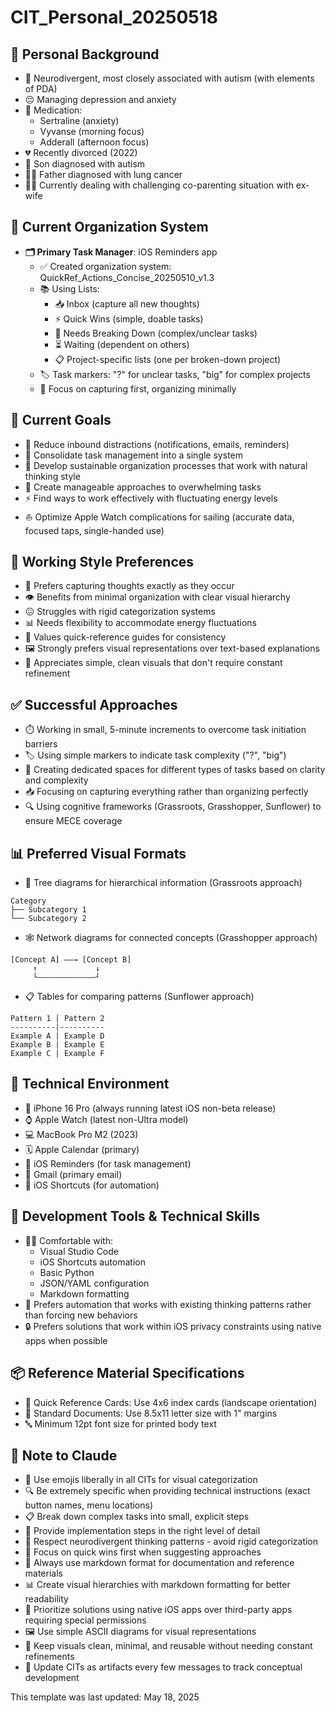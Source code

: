 # CIT_Personal_20250518

## 👤 Personal Background
- 🧠 Neurodivergent, most closely associated with autism (with elements of PDA)
- 😔 Managing depression and anxiety
- 💊 Medication: 
  - Sertraline (anxiety)
  - Vyvanse (morning focus)
  - Adderall (afternoon focus)
- 💔 Recently divorced (2022)
- 👦 Son diagnosed with autism
- 👨‍👴 Father diagnosed with lung cancer
- 👨‍👦 Currently dealing with challenging co-parenting situation with ex-wife

## 📝 Current Organization System
- **🗂️ Primary Task Manager**: iOS Reminders app
  - ✅ Created organization system: QuickRef_Actions_Concise_20250510_v1.3
  - 📚 Using Lists: 
    - 📥 Inbox (capture all new thoughts)
    - ⚡ Quick Wins (simple, doable tasks)
    - 🧩 Needs Breaking Down (complex/unclear tasks)
    - ⏳ Waiting (dependent on others)
    - 📋 Project-specific lists (one per broken-down project)
  - 🏷️ Task markers: "?" for unclear tasks, "big" for complex projects
  - 🔄 Focus on capturing first, organizing minimally

## 🎯 Current Goals
- 🔕 Reduce inbound distractions (notifications, emails, reminders)
- 🔄 Consolidate task management into a single system
- 🧠 Develop sustainable organization processes that work with natural thinking style
- 🧩 Create manageable approaches to overwhelming tasks
- ⚡ Find ways to work effectively with fluctuating energy levels
- ⛵ Optimize Apple Watch complications for sailing (accurate data, focused taps, single-handed use)

## 💼 Working Style Preferences
- 💭 Prefers capturing thoughts exactly as they occur
- 👁️ Benefits from minimal organization with clear visual hierarchy
- 😖 Struggles with rigid categorization systems
- 📊 Needs flexibility to accommodate energy fluctuations
- 📑 Values quick-reference guides for consistency
- 🖼️ Strongly prefers visual representations over text-based explanations
- 🧮 Appreciates simple, clean visuals that don't require constant refinement

## ✅ Successful Approaches
- ⏱️ Working in small, 5-minute increments to overcome task initiation barriers
- 🏷️ Using simple markers to indicate task complexity ("?", "big")
- 🏢 Creating dedicated spaces for different types of tasks based on clarity and complexity
- 📥 Focusing on capturing everything rather than organizing perfectly
- 🔍 Using cognitive frameworks (Grassroots, Grasshopper, Sunflower) to ensure MECE coverage

## 📊 Preferred Visual Formats
- 🌲 Tree diagrams for hierarchical information (Grassroots approach)
```
Category
├── Subcategory 1
└── Subcategory 2
```
- 🕸️ Network diagrams for connected concepts (Grasshopper approach)
```
[Concept A] ――→ [Concept B]
     ↑             ↓
     └―――――――――――――┘
```
- 📋 Tables for comparing patterns (Sunflower approach)
```
Pattern 1 | Pattern 2
----------|----------
Example A | Example D
Example B | Example E
Example C | Example F
```

## 📱 Technical Environment
- 📱 iPhone 16 Pro (always running latest iOS non-beta release)
- ⌚ Apple Watch (latest non-Ultra model)
- 💻 MacBook Pro M2 (2023)
- 🗓️ Apple Calendar (primary)
- 📝 iOS Reminders (for task management)
- 📧 Gmail (primary email)
- 🔄 iOS Shortcuts (for automation)

## 🧰 Development Tools & Technical Skills
- 🧑‍💻 Comfortable with:
  - Visual Studio Code
  - iOS Shortcuts automation
  - Basic Python
  - JSON/YAML configuration
  - Markdown formatting
- 🔄 Prefers automation that works with existing thinking patterns rather than forcing new behaviors
- 🔒 Prefers solutions that work within iOS privacy constraints using native apps when possible

## 📦 Reference Material Specifications
- 📇 Quick Reference Cards: Use 4x6 index cards (landscape orientation)
- 📄 Standard Documents: Use 8.5x11 letter size with 1" margins
- 🔤 Minimum 12pt font size for printed body text

## 📝 Note to Claude
- 🤖 Use emojis liberally in all CITs for visual categorization
- 🔍 Be extremely specific when providing technical instructions (exact button names, menu locations)
- 📋 Break down complex tasks into small, explicit steps
- 🧩 Provide implementation steps in the right level of detail
- 🧠 Respect neurodivergent thinking patterns - avoid rigid categorization
- 🎯 Focus on quick wins first when suggesting approaches
- 📄 Always use markdown format for documentation and reference materials
- 📊 Create visual hierarchies with markdown formatting for better readability
- 🔐 Prioritize solutions using native iOS apps over third-party apps requiring special permissions
- 🖼️ Use simple ASCII diagrams for visual representations
- 🧮 Keep visuals clean, minimal, and reusable without needing constant refinements
- 🔄 Update CITs as artifacts every few messages to track conceptual development

This template was last updated: May 18, 2025